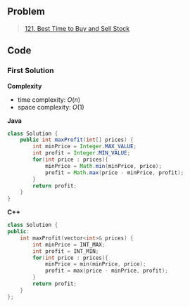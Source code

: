## Problem

> [121. Best Time to Buy and Sell Stock](https://leetcode.cn/problems/best-time-to-buy-and-sell-stock/)

## Code

### First Solution

**Complexity**

- time complexity: $O(n)$
- space complexity: $O(1)$

**Java**

```java
class Solution {
    public int maxProfit(int[] prices) {
        int minPrice = Integer.MAX_VALUE;
        int profit = Integer.MIN_VALUE;
        for(int price : prices){
            minPrice = Math.min(minPrice, price);
            profit = Math.max(price - minPrice, profit);
        }
        return profit;
    }
}
```

**C++**

```c++
class Solution {
public:
    int maxProfit(vector<int>& prices) {
        int minPrice = INT_MAX;
        int profit = INT_MIN;
        for(int price : prices){
            minPrice = min(minPrice, price);
            profit = max(price - minPrice, profit);
        }
        return profit;
    }
};
```